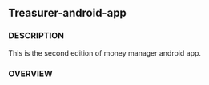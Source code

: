 ## Treasurer-android-app

### DESCRIPTION
This is the second edition of money manager android app.

### OVERVIEW
